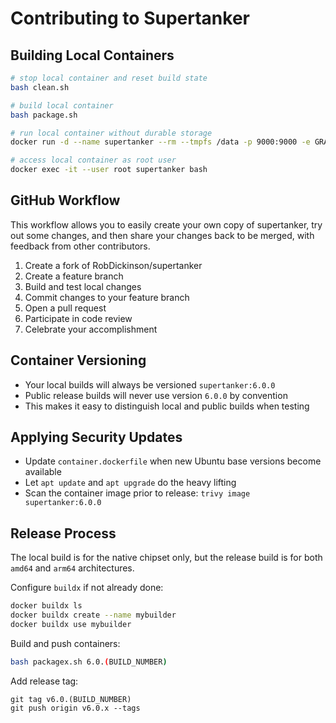 # Contributing to Supertanker

## Building Local Containers

```bash
# stop local container and reset build state
bash clean.sh

# build local container
bash package.sh

# run local container without durable storage
docker run -d --name supertanker --rm --tmpfs /data -p 9000:9000 -e GRAYLOG_HTTP_EXTERNAL_URI="http://localhost:9000/" -e GRAYLOG_PASSWORD_SECRET="somepasswordpepper" -e GRAYLOG_ROOT_PASSWORD_SHA2="8c6976e5b5410415bde908bd4dee15dfb167a9c873fc4bb8a81f6f2ab448a918" supertanker:6.0.0

# access local container as root user
docker exec -it --user root supertanker bash
```

## GitHub Workflow

This workflow allows you to easily create your own copy of supertanker, try out some changes, and then share your changes back to be merged, with feedback from other contributors.

1. Create a fork of RobDickinson/supertanker
2. Create a feature branch
3. Build and test local changes
4. Commit changes to your feature branch
5. Open a pull request
6. Participate in code review
7. Celebrate your accomplishment

## Container Versioning

* Your local builds will always be versioned `supertanker:6.0.0`
* Public release builds will never use version `6.0.0` by convention
* This makes it easy to distinguish local and public builds when testing

## Applying Security Updates

* Update `container.dockerfile` when new Ubuntu base versions become available
* Let `apt update` and `apt upgrade` do the heavy lifting
* Scan the container image prior to release: `trivy image supertanker:6.0.0`

## Release Process

The local build is for the native chipset only, but the release build is for both `amd64` and `arm64` architectures.

Configure `buildx` if not already done:

```bash
docker buildx ls
docker buildx create --name mybuilder
docker buildx use mybuilder
```

Build and push containers:

```bash
bash packagex.sh 6.0.(BUILD_NUMBER)
```

Add release tag:

```
git tag v6.0.(BUILD_NUMBER)
git push origin v6.0.x --tags
```
